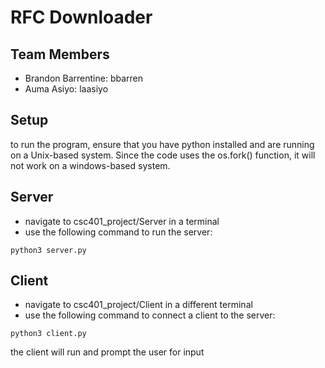 # RFC Downloader
## Team Members
* Brandon Barrentine: bbarren
* Auma Asiyo: laasiyo

## Setup
to run the program, ensure that you have python installed and are running on a Unix-based system. Since the code uses the os.fork() function, it will not work on a windows-based system.

## Server
* navigate to csc401_project/Server in a terminal
* use the following command to run the server:
```
python3 server.py
```

## Client
* navigate to csc401_project/Client in a different terminal
* use the following command to connect a client to the server:
```
python3 client.py
```
the client will run and prompt the user for input

